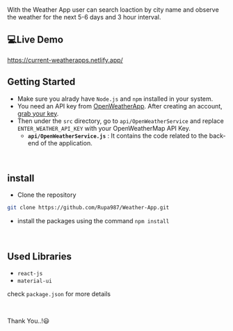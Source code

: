<br/>
<br/>
With the Weather App user can search loaction by city name and observe the weather for the next 5-6 days and 3 hour interval.
<br/>

## 💻Live Demo
https://current-weatherapps.netlify.app/
<br/>

## Getting Started
- Make sure you alrady have `Node.js` and `npm` installed in your system.
- You need an API key from [OpenWeatherApp](https://openweathermap.org/). After creating an account, [grab your key](https://home.openweathermap.org/api_keys).
- Then under the `src` directory, go to `api/OpenWeatherService` and replace `ENTER_WEATHER_API_KEY` with your OpenWeatherMap API Key.
  - **`api/OpenWeatherService.js`** : It contains the code related to the back-end of the application.

<br/>

## install
- Clone the repository
```bash
git clone https://github.com/Rupa987/Weather-App.git

```

- install the packages using the command `npm install`

<br/>

## Used Libraries

- `react-js`
- `material-ui`

check `package.json` for more details

<br/>

Thank You..!😃
